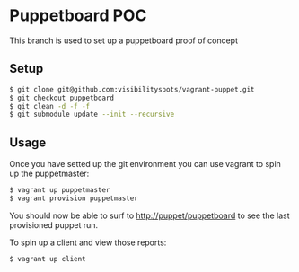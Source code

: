 # Puppetboard POC

This branch is used to set up a puppetboard proof of concept

## Setup

```bash
$ git clone git@github.com:visibilityspots/vagrant-puppet.git
$ git checkout puppetboard
$ git clean -d -f -f
$ git submodule update --init --recursive
```

## Usage

Once you have setted up the git environment you can use vagrant to spin up the puppetmaster:

```bash
$ vagrant up puppetmaster
$ vagrant provision puppetmaster
```

You should now be able to surf to [http://puppet/puppetboard]() to see the last provisioned puppet run.

To spin up a client and view those reports:

```bash
$ vagrant up client
```
